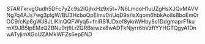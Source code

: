 $START$xrvgGudh5DFc7yZc9s2IGjhxHz9x5t+7N6LmooH1uUZgHsXJQvMAVVNg7q4AJs7wg3plgW/BU3HcboQpElmv0nUqD9x/isXqom6hbkAoiIsBboEm0rOC9/cKp6gWJ8JLlKlnQQFWyq5+fniRS1UDxef8yknWHby8s1DdgmaprF1kumX9JB5lpEMxQZBNu9rjfiLrZQRBiewzx8wADTkNjyrr6bVzftYYHGTQgyA1DnwATyjimXGoUZAMkWFZs6ep$END$